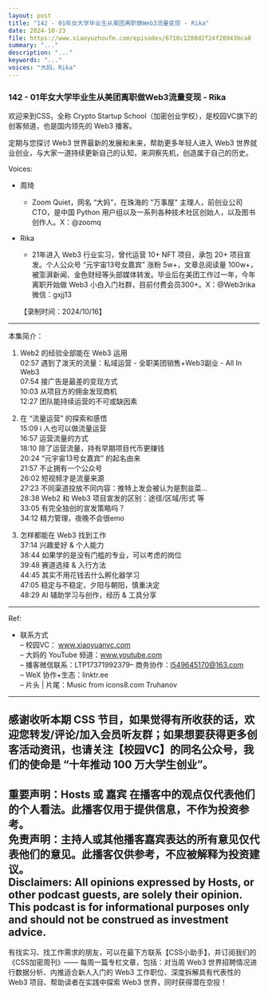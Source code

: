 ```yaml
---
layout: post
title: "142 - 01年女大学毕业生从美团离职做Web3流量变现 - Rika"
date: 2024-10-23
file: https://www.xiaoyuzhoufm.com/episodes/6718c1280d2f24f28943bca0
summary: "..."
description: "..."
keywords: "..."
voices: "大妈，Rika"
---
```


### 142 - 01年女大学毕业生从美团离职做Web3流量变现 - Rika

欢迎来到CSS，全称 Crypto Startup School（加密创业学校），是校园VC旗下的创客频道，也是国内领先的 Web3 播客。  

定期与您探讨 Web3 世界最新的发展和未来，帮助更多年轻人进入 Web3 世界就业创业，与大家一道持续更新自己的认知，来洞察先机，创造属于自己的历史。  

Voices:  

- 周琦  
  + Zoom Quiet，网名 “大妈”，在珠海的 "万事屋" 主理人，前创业公司 CTO，是中国 Python 用户组以及一系列各种技术社区创始人，以及图书创作人。X：@zoomq  

- Rika   
  + 21年进入 Web3 行业实习，曾代运营 10+ NFT 项目，承包 20+ 项目宣发。个人公众号 “元宇宙13号女嘉宾” 涨粉 5w+，文章总阅读量 100w+，被澎湃新闻、金色财经等头部媒体转发。毕业后在美团工作过一年，今年离职开始做 Web3 小白入门社群，目前付费会员300+。X：@Web3rika  微信：gxjj13  

  【录制时间：2024/10/16】  
---------------------------------------------------  
本集简介：  
1. Web2 的经验全部能在 Web3 运用  
02:57 遇到了泼天的流量：私域运营 - 全职美团销售+Web3副业 - All In Web3  
07:54 接广告是最差的变现方式  
10:03 从项目方的佣金发现商机  
12:27 团队能持续运营的不可或缺因素  

2. 在 “流量运营” 的探索和感悟  
15:09 i 人也可以做流量运营  
16:57 运营流量的方式  
18:10 除了运营流量，持有早期项目代币更赚钱  
20:24 “元宇宙13号女嘉宾” 的起名由来  
21:57 不止拥有一个公众号  
26:02 短视频才是流量来源  
27:23 不同渠道投放不同内容：推特上发会被认为是割韭菜...  
28:38 Web2 和 Web3 项目宣发的区别：途径/区域/形式 等  
33:05 有完全独创的宣发策略吗？  
34:12 精力管理，夜晚不会很emo  

3. 怎样都能在 Web3 找到工作  
37:14 兴趣爱好 & 个人能力  
38:44 如果学的是没有门槛的专业，可以考虑的岗位  
39:48 赛道选择 & 入行方法  
44:45 其实不用花钱去什么孵化器学习  
47:05 稳定与不稳定，夕阳与朝阳，慎重决定  
48:29 AI 辅助学习与创作，经历 & 工具分享   
---------------------------------------------------  
Ref:  
   + 联系方式  
– 校园VC： www.xiaoyuanvc.com  
– 大妈的 YouTube 频道：www.youtube.com  
– 播客微信联系：LTP17371992379– 商务协作：l549645170@163.com  
– WeX 协作+生态：linktr.ee  
– 片头 | 片尾：Music from icons8.com Truhanov  
---------------------------------------------------  
感谢收听本期 CSS 节目，如果觉得有所收获的话，欢迎您转发/评论/加入会员听友群；如果想要获得更多创客活动资讯，也请关注【校园VC】的同名公众号，我们的使命是 “十年推动 100 万大学生创业”。  
---------------------------------------------------  
重要声明：Hosts 或 嘉宾 在播客中的观点仅代表他们的个人看法。此播客仅用于提供信息，不作为投资参考。   
免责声明：主持人或其他播客嘉宾表达的所有意见仅代表他们的意见。此播客仅供参考，不应被解释为投资建议。  
Disclaimers: All opinions expressed by Hosts, or other podcast guests, are solely their opinion. This podcast is for informational purposes only and should not be construed as investment advice.  
---------------------------------------------------  
有找实习、找工作需求的朋友，可以在最下方联系【CSS小助手】，并订阅我们的《CSS加密周刊》—— 每周一篇专栏文章，包括：对当周 Web3 世界招聘情况进行数据分析、内推适合新人入门的 Web3 工作职位、深度拆解具有代表性的 Web3 项目、帮助读者在实践中探索 Web3 世界，同时获得潜在空投！

